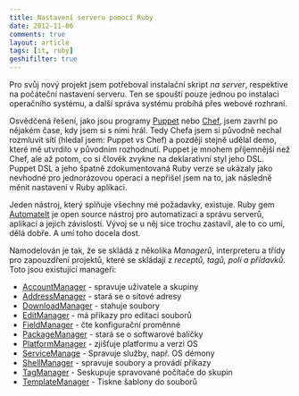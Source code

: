 ```yaml
---
title: Nastavení serveru pomocí Ruby
date: 2012-11-06
comments: true
layout: article
tags: [it, ruby]
geshifilter: true
---
```


Pro svůj nový projekt jsem potřeboval instalační skript *na server*, respektive na počáteční nastavení serveru. Ten se spouští pouze jednou po instalaci operačního systému, a další správa systému probíhá přes webové rozhraní.


Osvědčená řešení, jako jsou programy [Puppet](http://puppetlabs.com/) nebo [Chef](http://www.opscode.com/chef/), jsem zavrhl po nějakém čase, kdy jsem si s nimi hrál. Tedy Chefa jsem si původně nechal rozmluvit sítí (hledal jsem: Puppet vs Chef) a později stejně udělal demo, které mě utvrdilo v původním rozhodnutí. Puppet je mnohem příjemnější než Chef, ale až potom, co si člověk zvykne na deklarativní styl jeho DSL. Puppet DSL a jeho špatně zdokumentovaná Ruby verze se ukázaly jako nevhodné pro jednorázovou operaci a nepřišel jsem na to, jak následně měnit nastavení v Ruby aplikaci.


Jeden nástroj, který splňuje všechny mé požadavky, existuje. Ruby gem [AutomateIt](http://automateit.org) je open source nástroj pro automatizaci a správu serverů, aplikací a jejich závislostí. Vývoj se u něj sice trochu zastavil, ale to co umí, dělá dobře. A umí toho docela dost.

Namodelován je tak, že se skládá z několika *Managerů*, interpreteru a třídy pro zapouzdření projektů, které se skládají z *receptů, tagů, polí a přídavků*. Toto jsou existující manageři:

* [AccountManager](http://automateit.org/documentation/classes/AutomateIt/AccountManager.html) - spravuje uživatele a skupiny
* [AddressManager](http://automateit.org/documentation/classes/AutomateIt/AddressManager.html) - stará se o sítové adresy
* [DownloadManager](http://automateit.org/documentation/classes/AutomateIt/DownloadManager.html) - stahuje soubory
* [EditManager](http://automateit.org/documentation/classes/AutomateIt/EditManager.html) - má příkazy pro editaci souborů
* [FieldManager](http://automateit.org/documentation/classes/AutomateIt/FieldManager.html) - čte konfigurační proměnné
* [PackageManager](http://automateit.org/documentation/classes/AutomateIt/PackageManager.html) - stará se o softwarové balíčky
* [PlatformManager](http://automateit.org/documentation/classes/AutomateIt/PlatformManager.html) - zjišťuje platformu a verzi OS
* [ServiceManage](http://automateit.org/documentation/classes/AutomateIt/ServiceManage.html) - Spravuje služby, např. OS démony
* [ShellManager](http://automateit.org/documentation/classes/AutomateIt/ShellManager.html) - spravuje soubory a provádí příkazy
* [TagManager](http://automateit.org/documentation/classes/AutomateIt/TagManager.html) - Seskupuje spravované počítače do skupin
* [TemplateManager](http://automateit.org/documentation/classes/AutomateIt/TemplateManager.html) - Tiskne šablony do souborů



